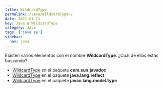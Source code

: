 ```yaml
---
title: WildcardType
permalink: /Java/WildcardType//
date: 2021-01-11
key: Java.W.WildcardType
category: Java
tags: ['java se']
sidebar: 
  nav: java
---
```


Existen varios elementos con el nombre **WildcardType**. ¿Cuál de ellas estás buscando?
<ul>
<li><a href="/Java/WildcardType-com-sun-javadoc/">WildcardType</a> en el paquete <strong>com.sun.javadoc</strong></li>
<li><a href="/Java/WildcardType-java-lang-reflect/">WildcardType</a> en el paquete <strong>java.lang.reflect</strong></li>
<li><a href="/Java/WildcardType-javax-lang-model-type/">WildcardType</a> en el paquete <strong>javax.lang.model.type</strong></li>
<ul>
